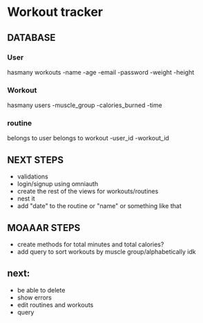 # Workout tracker

## DATABASE
### User
  hasmany workouts
	-name
	-age
	-email
	-password
	-weight
	-height
	

### Workout
  hasmany users
	-muscle_group
	-calories_burned
	-time

### routine
  belongs to user
  belongs to workout
	-user_id
	-workout_id

## NEXT STEPS
- validations 
- login/signup using omniauth
- create the rest of the views for workouts/routines
- nest it
- add "date" to the routine or "name" or something like that

## MOAAAR STEPS
- create methods for total minutes and total calories?
- add query to sort workouts by muscle group/alphabetically idk

## next:
- be able to delete
- show errors
- edit routines and workouts
- query